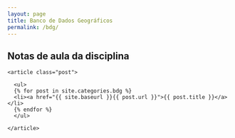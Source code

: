 ```yaml
---
layout: page
title: Banco de Dados Geográficos
permalink: /bdg/
---
```


## Notas de aula da disciplina

<div class="posts">
  
    <article class="post">

      <ul>
      {% for post in site.categories.bdg %}
      <li><a href="{{ site.baseurl }}{{ post.url }}">{{ post.title }}</a></li>
      {% endfor %}
      </ul>

    </article>
  
</div>